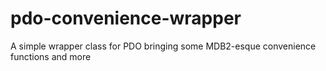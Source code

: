 # pdo-convenience-wrapper
A simple wrapper class for PDO bringing some MDB2-esque convenience functions and more
